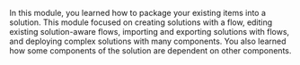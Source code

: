 In this module, you learned how to package your existing items into a solution. This module focused on creating solutions with a flow, editing existing solution-aware flows, importing and exporting solutions with flows, and deploying complex solutions with many components. You also learned how some components of the solution are dependent on other components.


	

